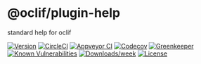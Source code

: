 @oclif/plugin-help
===================

standard help for oclif

[![Version](https://img.shields.io/npm/v/@oclif/plugin-help.svg)](https://npmjs.org/package/@oclif/plugin-help)
[![CircleCI](https://circleci.com/gh/oclif/plugin-help/tree/master.svg?style=svg)](https://circleci.com/gh/oclif/plugin-help/tree/master)
[![Appveyor CI](https://ci.appveyor.com/api/projects/status/github/oclif/plugin-help?branch=master&svg=true)](https://ci.appveyor.com/project/heroku/plugin-help/branch/master)
[![Codecov](https://codecov.io/gh/oclif/plugin-help/branch/master/graph/badge.svg)](https://codecov.io/gh/oclif/plugin-help)
[![Greenkeeper](https://badges.greenkeeper.io/oclif/plugin-help.svg)](https://greenkeeper.io/)
[![Known Vulnerabilities](https://snyk.io/test/npm/@oclif/plugin-help/badge.svg)](https://snyk.io/test/npm/@oclif/plugin-help)
[![Downloads/week](https://img.shields.io/npm/dw/@oclif/plugin-help.svg)](https://npmjs.org/package/@oclif/plugin-help)
[![License](https://img.shields.io/npm/l/@oclif/plugin-help.svg)](https://github.com/oclif/plugin-help/blob/master/package.json)
